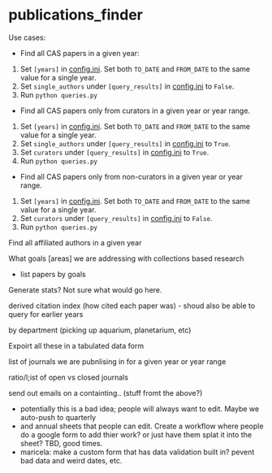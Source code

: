 # publications_finder

Use cases:

* Find all CAS papers in a given year:    
1. Set `[years]` in [config.ini](config.ini). Set both `TO_DATE` and `FROM_DATE` to the same value for a single year.   
2. Set `single_authors` under `[query_results]` in [config.ini](config.ini) to `False`.  
3. Run `python queries.py`  

* Find all CAS papers only from curators in a given year or year range.  
1. Set `[years]` in [config.ini](config.ini). Set both `TO_DATE` and `FROM_DATE` to the same value for a single year.  
2. Set `single_authors` under `[query_results]` in [config.ini](config.ini) to `True`.  
3. Set `curators` under `[query_results]` in [config.ini](config.ini) to `True`.
4. Run `python queries.py`

* Find all CAS papers only from non-curators in a given year or year range.  
1. Set `[years]` in [config.ini](config.ini). Set both `TO_DATE` and `FROM_DATE` to the same value for a single year.  
2. Set `curators` under `[query_results]` in [config.ini](config.ini) to `False`.  
3. Run `python queries.py`


Find all affiliated authors in a given year
 
What goals [areas] we are addressing with collections based research
 * list papers by goals

Generate stats? Not sure what would go here.

derived citation index (how cited each paper was) - shoud also be able to query for earlier years

by department (picking up aquarium, planetarium, etc)

Expoirt all these in a tabulated data form

list of journals we are pubnlising in for a given year or year range

ratio/l;ist of open vs closed journals

send out emails on a <interval to be determined> containting.. (stuff fromt the above?)
 - potentially this is a bad idea; people will always want to edit. Maybe we auto-push to quarterly
 - and annual sheets that people can edit. Create a workflow where people do a google form to add thier 
   work? or just have them splat it into the sheet? TBD, good times.
 - maricela: make a custom form that has data validation built in? pevent bad data and weird dates, etc. 




